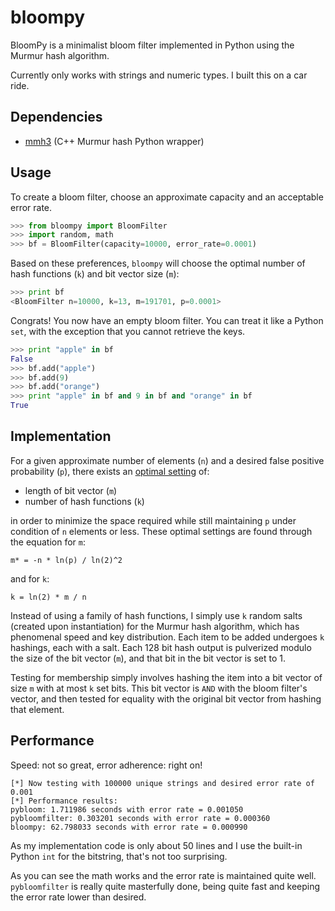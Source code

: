 bloompy
====

BloomPy is a minimalist bloom filter implemented in Python using the Murmur hash algorithm.

Currently only works with strings and numeric types. I built this on a car ride.

## Dependencies
* [mmh3](https://github.com/hajimes/mmh3) (C++ Murmur hash Python wrapper)

## Usage

To create a bloom filter, choose an approximate capacity and an acceptable error rate.

```python
>>> from bloompy import BloomFilter
>>> import random, math
>>> bf = BloomFilter(capacity=10000, error_rate=0.0001)
```

 Based on these preferences, `bloompy` will choose the optimal number of hash functions (`k`) and bit vector size (`m`): 

```python
>>> print bf
<BloomFilter n=10000, k=13, m=191701, p=0.0001>
```

Congrats! You now have an empty bloom filter. You can treat it like a Python `set`, with the exception that you cannot retrieve the keys. 

```python
>>> print "apple" in bf
False
>>> bf.add("apple")
>>> bf.add(9)
>>> bf.add("orange")
>>> print "apple" in bf and 9 in bf and "orange" in bf
True
```

## Implementation

For a given approximate number of elements (`n`) and a desired false positive probability (`p`), there exists an [optimal setting](http://en.wikipedia.org/wiki/Bloom_filter#Optimal_number_of_hash_functions) of:

* length of bit vector (`m`)
* number of hash functions (`k`)

in order to minimize the space required while still maintaining `p` under condition of `n` elements or less. These optimal settings are found through the equation for `m`:

    m* = -n * ln(p) / ln(2)^2
    
and for `k`:
    
    k = ln(2) * m / n

Instead of using a family of hash functions, I simply use `k` random salts (created upon instantiation) for the Murmur hash algorithm, which has phenomenal speed and key distribution. Each item to be added undergoes `k` hashings, each with a salt. Each 128 bit hash output is pulverized modulo the size of the bit vector (`m`), and that bit in the bit vector is set to 1.

Testing for membership simply involves hashing the item into a bit vector of size `m` with at most `k` set bits. This bit vector is `AND` with the bloom filter's vector, and then tested for equality with the original bit vector from hashing that element. 

## Performance

Speed: not so great, error adherence: right on!

```
[*] Now testing with 100000 unique strings and desired error rate of 0.001
[*] Performance results: 
pybloom: 1.711986 seconds with error rate = 0.001050
pybloomfilter: 0.303201 seconds with error rate = 0.000360
bloompy: 62.798033 seconds with error rate = 0.000990
```

As my implementation code is only about 50 lines and I use the built-in Python `int` for the bitstring, that's not too surprising. 

As you can see the math works and the error rate is maintained quite well. `pybloomfilter` is really quite masterfully done, being quite fast and keeping the error rate lower than desired. 